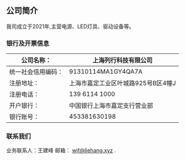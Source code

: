 ## 公司简介

我司成立于2021年,主营电源、LED灯具、驱动设备等。



### 银行及开票信息

|  公司名称：   | 上海列行科技有限公司  |
|  ----  | ----  |
| 统一社会信用编码：  | 91310114MA1GY4QA7A |
| 注册地址：  | 上海市嘉定工业区叶城路925号B区4幢J |
| 注册电话： | 139 6114 1000 |
| 开户银行： | 中国银行上海市嘉定支行营业部 |
| 银行账号： | 453381630198 |

### 联系我们

业务联系人：王建峰 邮箱： wjf@liehang.xyz .
